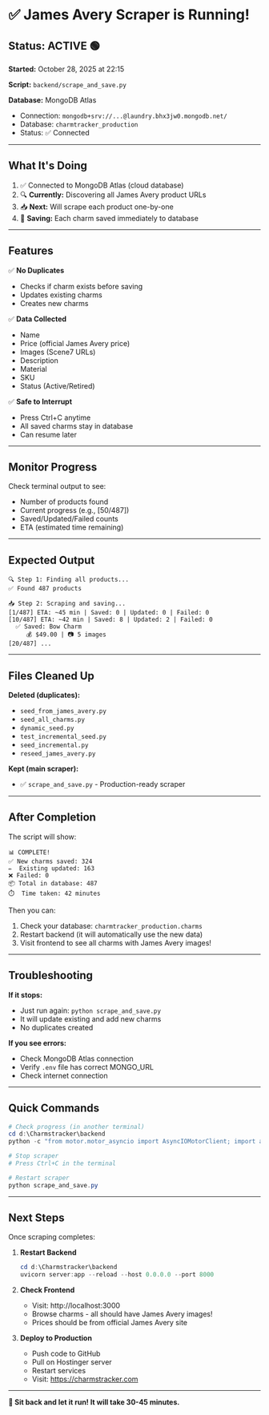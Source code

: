 # ✅ James Avery Scraper is Running!

## Status: ACTIVE 🟢

**Started:** October 28, 2025 at 22:15

**Script:** `backend/scrape_and_save.py`

**Database:** MongoDB Atlas
- Connection: `mongodb+srv://...@laundry.bhx3jw0.mongodb.net/`
- Database: `charmtracker_production`
- Status: ✅ Connected

---

## What It's Doing

1. ✅ Connected to MongoDB Atlas (cloud database)
2. 🔍 **Currently:** Discovering all James Avery product URLs
3. 📥 **Next:** Will scrape each product one-by-one
4. 💾 **Saving:** Each charm saved immediately to database

---

## Features

✅ **No Duplicates**
- Checks if charm exists before saving
- Updates existing charms
- Creates new charms

✅ **Data Collected**
- Name
- Price (official James Avery price)
- Images (Scene7 URLs)
- Description
- Material
- SKU
- Status (Active/Retired)

✅ **Safe to Interrupt**
- Press Ctrl+C anytime
- All saved charms stay in database
- Can resume later

---

## Monitor Progress

Check terminal output to see:
- Number of products found
- Current progress (e.g., [50/487])
- Saved/Updated/Failed counts
- ETA (estimated time remaining)

---

## Expected Output

```
🔍 Step 1: Finding all products...
✅ Found 487 products

📥 Step 2: Scraping and saving...
[1/487] ETA: ~45 min | Saved: 0 | Updated: 0 | Failed: 0
[10/487] ETA: ~42 min | Saved: 8 | Updated: 2 | Failed: 0
  ✅ Saved: Bow Charm
     💰 $49.00 | 📷 5 images
[20/487] ...
```

---

## Files Cleaned Up

**Deleted (duplicates):**
- `seed_from_james_avery.py`
- `seed_all_charms.py`
- `dynamic_seed.py`
- `test_incremental_seed.py`
- `seed_incremental.py`
- `reseed_james_avery.py`

**Kept (main scraper):**
- ✅ `scrape_and_save.py` - Production-ready scraper

---

## After Completion

The script will show:
```
📊 COMPLETE!
✅ New charms saved: 324
✏️  Existing updated: 163
❌ Failed: 0
📦 Total in database: 487
⏱️  Time taken: 42 minutes
```

Then you can:
1. Check your database: `charmtracker_production.charms`
2. Restart backend (it will automatically use the new data)
3. Visit frontend to see all charms with James Avery images!

---

## Troubleshooting

**If it stops:**
- Just run again: `python scrape_and_save.py`
- It will update existing and add new charms
- No duplicates created

**If you see errors:**
- Check MongoDB Atlas connection
- Verify `.env` file has correct MONGO_URL
- Check internet connection

---

## Quick Commands

```powershell
# Check progress (in another terminal)
cd d:\Charmstracker\backend
python -c "from motor.motor_asyncio import AsyncIOMotorClient; import asyncio; import os; from dotenv import load_dotenv; load_dotenv(); client = AsyncIOMotorClient(os.getenv('MONGO_URL')); db = client[os.getenv('DB_NAME')]; print(f'Total charms: {asyncio.run(db.charms.count_documents({}))}'); client.close()"

# Stop scraper
# Press Ctrl+C in the terminal

# Restart scraper
python scrape_and_save.py
```

---

## Next Steps

Once scraping completes:

1. **Restart Backend**
   ```powershell
   cd d:\Charmstracker\backend
   uvicorn server:app --reload --host 0.0.0.0 --port 8000
   ```

2. **Check Frontend**
   - Visit: http://localhost:3000
   - Browse charms - all should have James Avery images!
   - Prices should be from official James Avery site

3. **Deploy to Production**
   - Push code to GitHub
   - Pull on Hostinger server
   - Restart services
   - Visit: https://charmstracker.com

---

**🎉 Sit back and let it run! It will take 30-45 minutes.**
